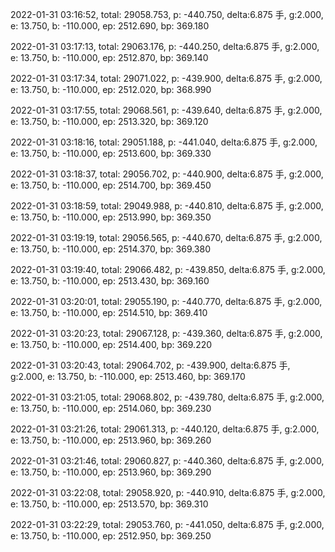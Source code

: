 2022-01-31 03:16:52, total: 29058.753, p: -440.750, delta:6.875 手, g:2.000, e: 13.750, b: -110.000, ep: 2512.690, bp: 369.180

2022-01-31 03:17:13, total: 29063.176, p: -440.250, delta:6.875 手, g:2.000, e: 13.750, b: -110.000, ep: 2512.870, bp: 369.140

2022-01-31 03:17:34, total: 29071.022, p: -439.900, delta:6.875 手, g:2.000, e: 13.750, b: -110.000, ep: 2512.020, bp: 368.990

2022-01-31 03:17:55, total: 29068.561, p: -439.640, delta:6.875 手, g:2.000, e: 13.750, b: -110.000, ep: 2513.320, bp: 369.120

2022-01-31 03:18:16, total: 29051.188, p: -441.040, delta:6.875 手, g:2.000, e: 13.750, b: -110.000, ep: 2513.600, bp: 369.330

2022-01-31 03:18:37, total: 29056.702, p: -440.900, delta:6.875 手, g:2.000, e: 13.750, b: -110.000, ep: 2514.700, bp: 369.450

2022-01-31 03:18:59, total: 29049.988, p: -440.810, delta:6.875 手, g:2.000, e: 13.750, b: -110.000, ep: 2513.990, bp: 369.350

2022-01-31 03:19:19, total: 29056.565, p: -440.670, delta:6.875 手, g:2.000, e: 13.750, b: -110.000, ep: 2514.370, bp: 369.380

2022-01-31 03:19:40, total: 29066.482, p: -439.850, delta:6.875 手, g:2.000, e: 13.750, b: -110.000, ep: 2513.430, bp: 369.160

2022-01-31 03:20:01, total: 29055.190, p: -440.770, delta:6.875 手, g:2.000, e: 13.750, b: -110.000, ep: 2514.510, bp: 369.410

2022-01-31 03:20:23, total: 29067.128, p: -439.360, delta:6.875 手, g:2.000, e: 13.750, b: -110.000, ep: 2514.400, bp: 369.220

2022-01-31 03:20:43, total: 29064.702, p: -439.900, delta:6.875 手, g:2.000, e: 13.750, b: -110.000, ep: 2513.460, bp: 369.170

2022-01-31 03:21:05, total: 29068.802, p: -439.780, delta:6.875 手, g:2.000, e: 13.750, b: -110.000, ep: 2514.060, bp: 369.230

2022-01-31 03:21:26, total: 29061.313, p: -440.120, delta:6.875 手, g:2.000, e: 13.750, b: -110.000, ep: 2513.960, bp: 369.260

2022-01-31 03:21:46, total: 29060.827, p: -440.360, delta:6.875 手, g:2.000, e: 13.750, b: -110.000, ep: 2513.960, bp: 369.290

2022-01-31 03:22:08, total: 29058.920, p: -440.910, delta:6.875 手, g:2.000, e: 13.750, b: -110.000, ep: 2513.570, bp: 369.310

2022-01-31 03:22:29, total: 29053.760, p: -441.050, delta:6.875 手, g:2.000, e: 13.750, b: -110.000, ep: 2512.950, bp: 369.250
